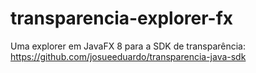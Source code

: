 transparencia-explorer-fx
=========================

Uma explorer em JavaFX 8 para a SDK de transparência: https://github.com/josueeduardo/transparencia-java-sdk
